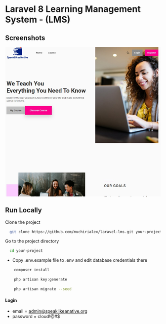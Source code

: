 # Laravel 8 Learning Management System - (LMS)

## Screenshots

![preview img](/preview.jpg)

## Run Locally

Clone the project

```bash
  git clone https://github.com/muchirialex/laravel-lms.git your-project
```

Go to the project directory

```bash
  cd your-project
```

-   Copy .env.example file to .env and edit database credentials there

```bash
    composer install
```

```bash
    php artisan key:generate
```

```bash
    php artisan migrate --seed
```

#### Login

-   email = admin@speaklikeanative.org
-   password = cloud!@#$
